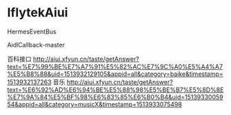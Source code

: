 # IflytekAiui

HermesEventBus

AidlCallback-master

百科接口
 http://aiui.xfyun.cn/taste/getAnswer?text=%E7%99%BE%E7%A7%91%E5%82%AC%E7%9C%A0%E5%A4%A7%E5%B8%88&uid=1513932129105&appid=all&category=baike&timestamp=1513932137263
 音乐
 http://aiui.xfyun.cn/taste/getAnswer?text=%E6%92%AD%E6%94%BE%E5%88%98%E5%BE%B7%E5%8D%8E%E7%9A%84%E5%BF%98%E6%83%85%E6%B0%B4&uid=1513933005954&appid=all&category=musicX&timestamp=1513933075498